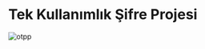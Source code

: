 # Tek Kullanımlık Şifre Projesi
![otpp](https://github.com/Batuhanbyr/BilgiSistemleriveGuvenligi/assets/95686987/a8dce661-ede1-42a9-ba55-a2109275f440)
